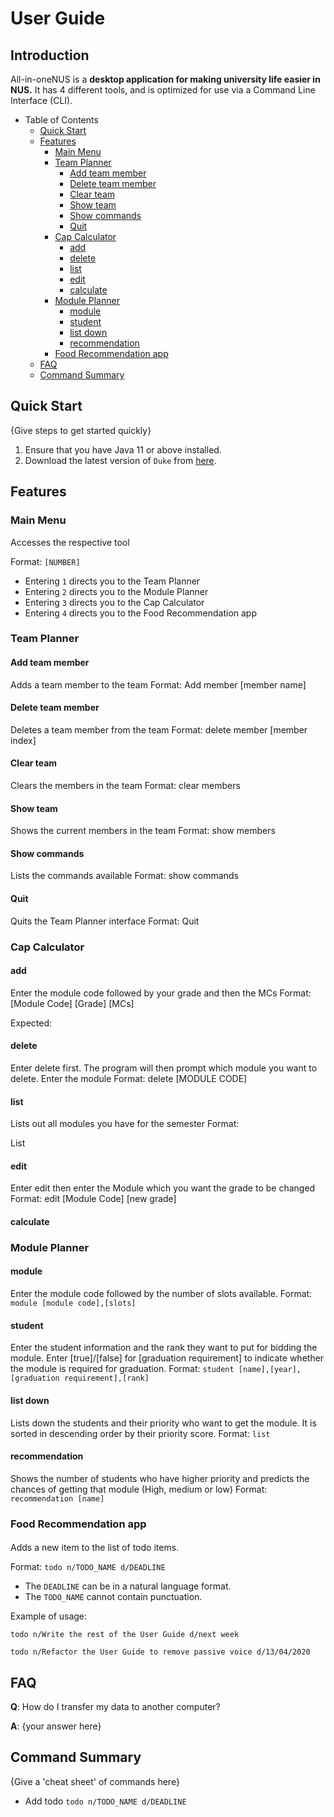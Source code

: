 # User Guide

## Introduction

All-in-oneNUS is a **desktop application for making university life easier in NUS.** It has 4 different tools, and is
optimized for use via a Command Line Interface (CLI).

* Table of Contents
  * [Quick Start](#Quick-Start)
  * [Features](#Features)
    * [Main Menu](#Main-Menu)
    * [Team Planner](#Team-Planner)
      * [Add team member](#Add-team-member)
      * [Delete team member](#Delete-team-member)
      * [Clear team](#Clear-team)
      * [Show team](#Show-team)
      * [Show commands](#Show-commands)
      * [Quit](#Quit)
    * [Cap Calculator](#Cap-Calculator)
      * [add](#add)
      * [delete](#delete)
      * [list](#list)
      * [edit](#edit)
      * [calculate](#calculate)
    * [Module Planner](#Module-Planner)
      * [module](#module)
      * [student](#student)
      * [list down](#list-down)
      * [recommendation](#recommendation)
    * [Food Recommendation app](#Food-Recommendation-app)
  * [FAQ](#FAQ)
  * [Command Summary](#Command-Summary)

## Quick Start

{Give steps to get started quickly}

1. Ensure that you have Java 11 or above installed.
2. Download the latest version of `Duke` from [here](https://github.com/AY2021S2-CS2113T-T09-3/tp/releases).

## Features

### Main Menu
Accesses the respective tool

Format: `[NUMBER]`


* Entering `1` directs you to the Team Planner
* Entering `2` directs you to the Module Planner
* Entering `3` directs you to the Cap Calculator
* Entering `4` directs you to the Food Recommendation app

### Team Planner

#### Add team member
Adds a team member to the team
Format: Add member [member name]

#### Delete team member
Deletes a team member from the team
Format: delete member [member index]

#### Clear team
Clears the members in the team
Format: clear members

#### Show team
Shows the current members in the team
Format: show members
#### Show commands
Lists the commands available
Format: show commands

#### Quit
Quits the Team Planner interface
Format: Quit


### Cap Calculator
#### add
Enter the module code followed by your grade and then the MCs
Format: [Module Code] [Grade] [MCs]

Expected:

#### delete
Enter delete first. The program will then prompt which module you want to delete. Enter the module
Format:
delete
[MODULE CODE]

#### list
Lists out all modules you have for the semester
Format:

List

#### edit
Enter edit then enter the Module which you want the grade to be changed
Format:
edit
[Module Code]
[new grade]

#### calculate



### Module Planner
#### module
Enter the module code followed by the number of slots available.
Format: `module [module code],[slots]`

#### student
Enter the student information and the rank they want to put for bidding the module. Enter [true]/[false] for [graduation requirement] to indicate whether the module is required for graduation.
Format: `student [name],[year],[graduation requirement],[rank]`

#### list down
Lists down the students and their priority who want to get the module. It is sorted in descending order by their priority score.
Format: `list`
#### recommendation
Shows the number of students who have higher priority and predicts the chances of getting that module (High, medium or low)
Format: `recommendation [name]`


### Food Recommendation app

####
Adds a new item to the list of todo items.

Format: `todo n/TODO_NAME d/DEADLINE`

* The `DEADLINE` can be in a natural language format.
* The `TODO_NAME` cannot contain punctuation.

Example of usage:

`todo n/Write the rest of the User Guide d/next week`

`todo n/Refactor the User Guide to remove passive voice d/13/04/2020`

## FAQ

**Q**: How do I transfer my data to another computer?

**A**: {your answer here}

## Command Summary

{Give a 'cheat sheet' of commands here}

* Add todo `todo n/TODO_NAME d/DEADLINE`

